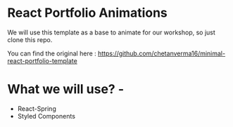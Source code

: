 # React Portfolio Animations
We will use this template as a base to animate for our workshop, so just clone this repo.

You can find the original here : https://github.com/chetanverma16/minimal-react-portfolio-template

# What we will use? -

- React-Spring
- Styled Components





 
